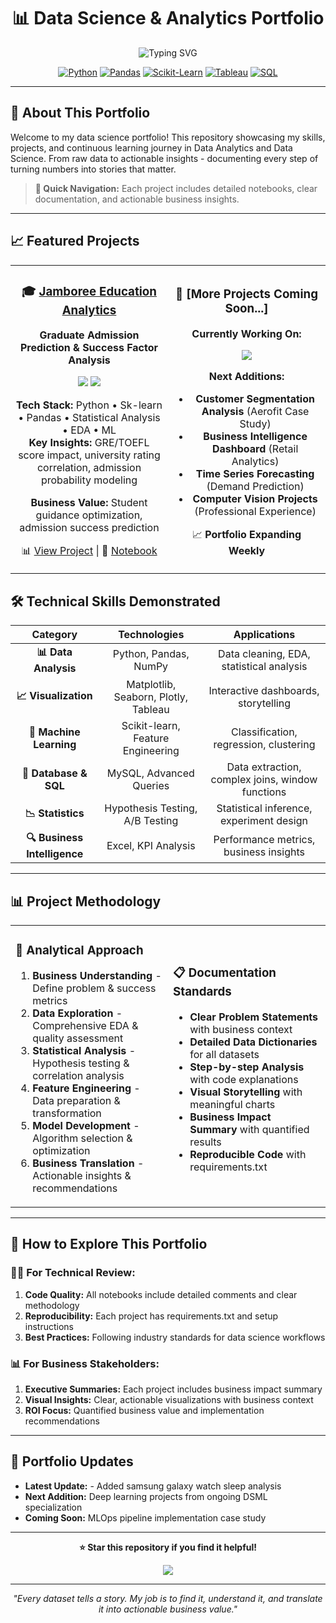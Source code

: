 
<div align="center">
<h1><b> 📊 Data Science & Analytics Portfolio </b></h1>
</div>


<p align="center">
  <img src="https://readme-typing-svg.herokuapp.com?font=Fira+Code&size=30&pause=1000&color=4CAF50&center=true&vCenter=true&width=800&lines=Data+Science+Portfolio;Analytics+%7C+Machine+Learning+%7C+Insights;Real-World+Problem+Solving" alt="Typing SVG" />
</p>

<div align="center">

[![Python](https://img.shields.io/badge/Python-3776AB?style=for-the-badge&logo=python&logoColor=white)](https://python.org/)
[![Pandas](https://img.shields.io/badge/Pandas-150458?style=for-the-badge&logo=pandas&logoColor=white)](https://pandas.pydata.org/)
[![Scikit-Learn](https://img.shields.io/badge/Scikit--Learn-F7931E?style=for-the-badge&logo=scikitlearn&logoColor=white)](https://scikit-learn.org/)
[![Tableau](https://img.shields.io/badge/Tableau-E97627?style=for-the-badge&logo=tableau&logoColor=white)](https://tableau.com/)
[![SQL](https://img.shields.io/badge/SQL-4479A1?style=for-the-badge&logo=mysql&logoColor=white)](https://mysql.com/)

</div>

---

## 🎯 **About This Portfolio**

Welcome to my data science portfolio! This repository showcasing my skills, projects, and continuous learning journey in Data Analytics and Data Science. From raw data to actionable insights - documenting every step of turning numbers into stories that matter.
> **🚀 Quick Navigation:** Each project includes detailed notebooks, clear documentation, and actionable business insights.

---

## 📈 **Featured Projects**


<table>
<tr>
<td width="50%" align="center">

### 🎓 [Jamboree Education Analytics](./jamboree-ml-regression/)
**Graduate Admission Prediction & Success Factor Analysis**

<img src="https://img.shields.io/badge/Status-Completed-brightgreen?style=flat-square" />
<img src="https://img.shields.io/badge/ML-Logistic Regression-red?style=flat-square" />

**Tech Stack:** Python • Sk-learn • Pandas • Statistical Analysis • EDA  • ML  
**Key Insights:** GRE/TOEFL score impact, university rating correlation, admission probability modeling  

**Business Value:** Student guidance optimization, admission success prediction

📊 [View Project](https://github.com/ShishirBhat-Labs/Portfolio/tree/main/Jamboree%20Admissions%20Prediction%20Business%20Case%20study) | 📓 [Notebook](https://github.com/ShishirBhat-Labs/Portfolio/tree/main/Jamboree%20Admissions%20Prediction%20Business%20Case%20study/Notebook%20and%20Report)  

</td>
<td width="50%" align="center">

### 🚀 [More Projects Coming Soon...]
**Currently Working On:**

<img src="https://img.shields.io/badge/Status-In%20Progress-yellow?style=flat-square" />

**Next Additions:**
- **Customer Segmentation Analysis** (Aerofit Case Study)
- **Business Intelligence Dashboard** (Retail Analytics)
- **Time Series Forecasting** (Demand Prediction)
- **Computer Vision Projects** (Professional Experience)

📈 **Portfolio Expanding Weekly**

</td>
</tr>
</table>

## 🛠️ **Technical Skills Demonstrated**

<div align="center">

| **Category** | **Technologies** | **Applications** |
|:---:|:---:|:---:|
| **📊 Data Analysis** | Python, Pandas, NumPy | Data cleaning, EDA, statistical analysis |
| **📈 Visualization** | Matplotlib, Seaborn, Plotly, Tableau | Interactive dashboards, storytelling |
| **🤖 Machine Learning** | Scikit-learn, Feature Engineering | Classification, regression, clustering |
| **💾 Database & SQL** | MySQL, Advanced Queries | Data extraction, complex joins, window functions |
| **📉 Statistics** | Hypothesis Testing, A/B Testing | Statistical inference, experiment design |
| **🔍 Business Intelligence** | Excel, KPI Analysis | Performance metrics, business insights |

</div>

---

## 📊 **Project Methodology**

<table>
<tr>
<td width="50%">

### 🔬 **Analytical Approach**
1. **Business Understanding** - Define problem & success metrics
2. **Data Exploration** - Comprehensive EDA & quality assessment
3. **Statistical Analysis** - Hypothesis testing & correlation analysis
4. **Feature Engineering** - Data preparation & transformation
5. **Model Development** - Algorithm selection & optimization
6. **Business Translation** - Actionable insights & recommendations

</td>
<td width="50%">

### 📋 **Documentation Standards**
- **Clear Problem Statements** with business context
- **Detailed Data Dictionaries** for all datasets
- **Step-by-step Analysis** with code explanations
- **Visual Storytelling** with meaningful charts
- **Business Impact Summary** with quantified results
- **Reproducible Code** with requirements.txt

</td>
</tr>
</table>

---

## 🚀 **How to Explore This Portfolio**

### 👩‍💻 **For Technical Review:**
1. **Code Quality:** All notebooks include detailed comments and clear methodology
2. **Reproducibility:** Each project has requirements.txt and setup instructions
3. **Best Practices:** Following industry standards for data science workflows

### 📊 **For Business Stakeholders:**
1. **Executive Summaries:** Each project includes business impact summary
2. **Visual Insights:** Clear, actionable visualizations with business context
3. **ROI Focus:** Quantified business value and implementation recommendations

---

## 🔄 **Portfolio Updates**

- **Latest Update:** - Added samsung galaxy watch sleep analysis
- **Next Addition:** Deep learning projects from ongoing DSML specialization
- **Coming Soon:** MLOps pipeline implementation case study

---

<div align="center">

**⭐ Star this repository if you find it helpful!**

<img src="https://komarev.com/ghpvc/?username=yourusername&color=4CAF50&style=flat-square&label=Portfolio+Views" />

</div>

---

<p align="center">
  <i>"Every dataset tells a story. My job is to find it, understand it, and translate it into actionable business value."</i>
</p>
